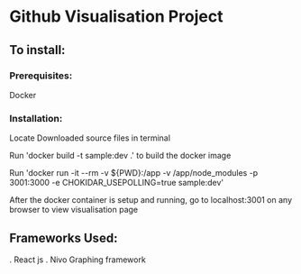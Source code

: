 # Github Visualisation Project
## To install:
### Prerequisites:
Docker
### Installation:
Locate Downloaded source files in terminal

Run 'docker build -t sample:dev .' to build the docker image

Run 'docker run -it --rm -v ${PWD}:/app -v /app/node_modules -p 3001:3000 -e CHOKIDAR_USEPOLLING=true sample:dev'

After the docker container is setup and running, go to localhost:3001 on any browser to view visualisation page

## Frameworks Used:
. React js
. Nivo Graphing framework
